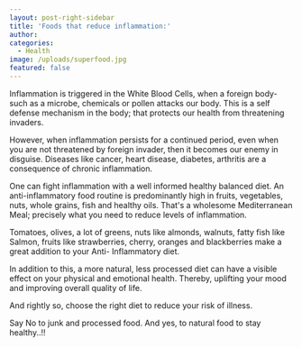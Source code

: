 ```yaml
---
layout: post-right-sidebar
title: 'Foods that reduce inflammation:'
author:
categories:
  - Health
image: /uploads/superfood.jpg
featured: false
---
```

Inflammation is triggered in the White Blood Cells, when a foreign body-such as a microbe, chemicals or pollen attacks our body. This is a self defense mechanism in the body; that protects our health from threatening invaders.

However, when inflammation persists for a continued period, even when you are not threatened by foreign invader, then it becomes our enemy in disguise. Diseases like cancer, heart disease, diabetes, arthritis are a consequence of chronic inflammation.

One can fight inflammation with a well informed healthy balanced diet. An anti-inflammatory food routine is predominantly high in fruits, vegetables, nuts, whole grains, fish and healthy oils. That's a wholesome Mediterranean Meal; precisely what you need to reduce levels of inflammation.

Tomatoes, olives, a lot of greens, nuts like almonds, walnuts, fatty fish like Salmon, fruits like strawberries, cherry, oranges and blackberries make a great addition to your Anti- Inflammatory diet.

In addition to this, a more natural, less processed diet can have a visible effect on your physical and emotional health. Thereby, uplifting your mood and improving overall quality of life.

And rightly so, choose the right diet to reduce your risk of illness.

Say No to junk and processed food. And yes, to natural food to stay healthy..\!\!

&nbsp;
